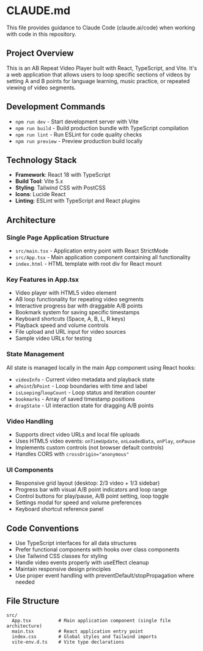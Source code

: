 # CLAUDE.md

This file provides guidance to Claude Code (claude.ai/code) when working with code in this repository.

## Project Overview

This is an AB Repeat Video Player built with React, TypeScript, and Vite. It's a web application that allows users to loop specific sections of videos by setting A and B points for language learning, music practice, or repeated viewing of video segments.

## Development Commands

- `npm run dev` - Start development server with Vite
- `npm run build` - Build production bundle with TypeScript compilation
- `npm run lint` - Run ESLint for code quality checks
- `npm run preview` - Preview production build locally

## Technology Stack

- **Framework**: React 18 with TypeScript
- **Build Tool**: Vite 5.x
- **Styling**: Tailwind CSS with PostCSS
- **Icons**: Lucide React
- **Linting**: ESLint with TypeScript and React plugins

## Architecture

### Single Page Application Structure
- `src/main.tsx` - Application entry point with React StrictMode
- `src/App.tsx` - Main application component containing all functionality
- `index.html` - HTML template with root div for React mount

### Key Features in App.tsx
- Video player with HTML5 video element
- AB loop functionality for repeating video segments
- Interactive progress bar with draggable A/B points
- Bookmark system for saving specific timestamps
- Keyboard shortcuts (Space, A, B, L, R keys)
- Playback speed and volume controls
- File upload and URL input for video sources
- Sample video URLs for testing

### State Management
All state is managed locally in the main App component using React hooks:
- `videoInfo` - Current video metadata and playback state
- `aPoint`/`bPoint` - Loop boundaries with time and label
- `isLooping`/`loopCount` - Loop status and iteration counter
- `bookmarks` - Array of saved timestamp positions
- `dragState` - UI interaction state for dragging A/B points

### Video Handling
- Supports direct video URLs and local file uploads
- Uses HTML5 video events: `onTimeUpdate`, `onLoadedData`, `onPlay`, `onPause`
- Implements custom controls (not browser default controls)
- Handles CORS with `crossOrigin="anonymous"`

### UI Components
- Responsive grid layout (desktop: 2/3 video + 1/3 sidebar)
- Progress bar with visual A/B point indicators and loop range
- Control buttons for play/pause, A/B point setting, loop toggle
- Settings modal for speed and volume preferences
- Keyboard shortcut reference panel

## Code Conventions

- Use TypeScript interfaces for all data structures
- Prefer functional components with hooks over class components
- Use Tailwind CSS classes for styling
- Handle video events properly with useEffect cleanup
- Maintain responsive design principles
- Use proper event handling with preventDefault/stopPropagation where needed

## File Structure

```
src/
  App.tsx          # Main application component (single file architecture)
  main.tsx         # React application entry point
  index.css        # Global styles and Tailwind imports
  vite-env.d.ts    # Vite type declarations
```